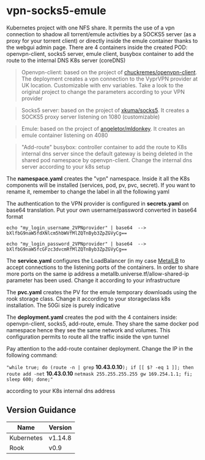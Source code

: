 # vpn-socks5-emule

Kubernetes project with one NFS share. 
It permits the use of a vpn connection to shadow all torrent/emule activities by a SOCKS5 server (as a proxy for your torrent client) or directly inside the emule container thanks to the webgui admin page.
There are 4 containers inside the created POD: openvpn-client, socks5 server, emule client, busybox container to add the route to the internal DNS K8s server (coreDNS)

>Openvpn-client: based on the project of [chuckremes/openvpn-client](https://hub.docker.com/r/chuckremes/openvpn-client/).  The deployment creates a vpn connection to the VyprVPN provider at UK location.  Customizable with env variables. Take a look to the original project to change the parameters according to your VPN provider

>Socks5 server: based on the project of [xkuma/socks5](https://hub.docker.com/r/xkuma/socks5/). It creates a SOCKS5 proxy server listening on 1080 (customizable)

>Emule: based on the project of [angeletor/mldonkey](https://hub.docker.com/r/angeletor/mldonkey). It creates an emule container listening on 4080

>"Add-route" busybox: controller container to add the route to K8s internal dns server since the default gateway is being deleted in the shared pod namespace by openvpn-client. Change the internal dns server according to your k8s setup

The **namespace.yaml** creates the "vpn" namespace. Inside it all the K8s components will be installed (services, pod, pv, pvc, secret). If you want to rename it, remember to change the label in all the following yaml

The authentication to the VPN provider is configured in **secrets.yaml** on base64 translation.
Put your own username/password converted in base64 format

`echo "my_login_username_2VPNprovider" | base64  --> bXlfbG9naW5fdXNlcm5hbWVfMlZQTnByb3ZpZGVyCg==`

`echo "my_login_password_2VPNprovider" | base64  --> bXlfbG9naW5fcGFzc3dvcmRfMlZQTnByb3ZpZGVyCg==`

The **service.yaml** configures the LoadBalancer (in my case [MetalLB](https://metallb.universe.tf/) to accept connections to the listening ports of the containers.  In order to share more ports on the same ip address a metallb.universe.tf/allow-shared-ip parameter has been used. Change it according to your infrastructure

The **pvc.yaml** creates the PV for the emule temporary downloads using the rook storage class.  Change it according to your storageclass k8s installation.  The 50Gi size is purely indicative

The **deployment.yaml** creates the pod with the 4 containers inside: openvpn-client, socks5, add-route, emule.  They share the same docker pod namespace hence they see the same network and volumes. This configuration permits to route all the traffic inside the vpn tunnel

Pay attention to the add-route container deployment.  Change the IP in the following command:

`"while true; do (route -n | grep` **10.43.0.10**`); if [[ $? -eq 1 ]]; then route add -net` **10.43.0.10** `netmask 255.255.255.255 gw 169.254.1.1; fi; sleep 600; done;"`

according to your K8s internal dns address

## Version Guidance

| Name | Version | 
|---------------------|---------|
| Kubernetes   | v1.14.8        | 
| Rook         | v0.9           |
